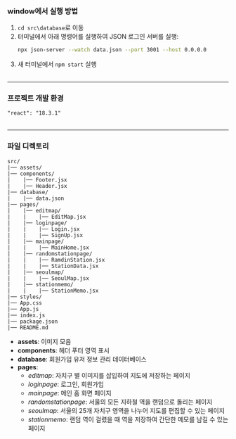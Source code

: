 <h3>window에서 실행 방법</h3>

1. `cd src\database`로 이동  
2. 터미널에서 아래 명령어를 실행하여 JSON 로그인 서버를 실행:
   ```bash
   npx json-server --watch data.json --port 3001 --host 0.0.0.0
3. 새 터미널에서 `npm start` 실행 <br/><br/>

<hr/>
<h3>프로젝트 개발 환경</h3>

`"react": "18.3.1"`
<br/><br/>

<hr/>
<h3>파일 디렉토리</h3>

```
src/
|── assets/
|── components/
|    |── Footer.jsx
|    |── Header.jsx
|── database/
|    |── data.json
|── pages/
|    |── editmap/
|    |    |── EditMap.jsx
|    |── loginpage/
|    |    |── Login.jsx
|    |    |── SignUp.jsx
|    |── mainpage/
|    |    |── MainHome.jsx
|    |── randomstationpage/
|    |    |── RamdinStation.jsx
|    |    |── StationData.jsx
|    |── seoulmap/
|    |    |── SeoulMap.jsx
|    |── stationmemo/
|    |    |── StationMemo.jsx
|── styles/
|── App.css
|── App.js
|── index.js
|── package.json
|── README.md
```

- **assets**: 이미지 모음
- **components**: 헤더 푸터 영역 표시
- **database**: 회원가입 유저 정보 관리 데이터베이스
- **pages**: 
   - *editmap*: 자치구 별 이미지를 삽입하여 지도에 저장하는 페이지
   - *loginpage*: 로그인, 회원가입
   - *mainpage*: 메인 홈 화면 페이지
   - *randomstationpage*: 서울의 모든 지하철 역을 랜덤으로 돌리는 페이지
   - *seoulmap*: 서울의 25개 자치구 영역을 나누어 지도를 편집할 수 있는 페이지
   - *stationmemo*: 랜덤 역이 걸렸을 때 역을 저장하여 간단한 메모를 남길 수 있는 페이지